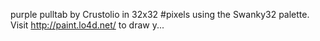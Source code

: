 purple pulltab by Crustolio in 32x32 #pixels using the Swanky32 palette. Visit http://paint.lo4d.net/ to draw y... 